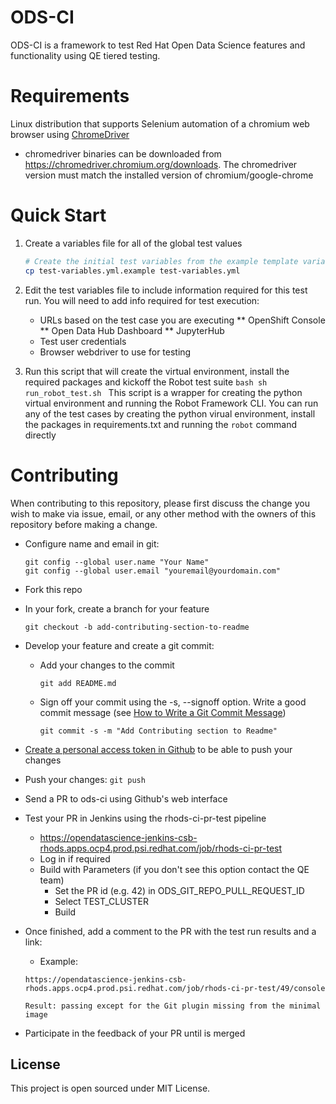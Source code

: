 # ODS-CI

ODS-CI is a framework to test Red Hat Open Data Science features and functionality
using QE tiered testing.

# Requirements
  Linux distribution that supports Selenium automation of a chromium web browser using [ChromeDriver](https://chromedriver.chromium.org)
  * chromedriver binaries can be downloaded from https://chromedriver.chromium.org/downloads. The chromedriver version must match the installed version of chromium/google-chrome

# Quick Start
  1. Create a variables file for all of the global test values
     ```bash
     # Create the initial test variables from the example template variables file
     cp test-variables.yml.example test-variables.yml
     ```

  1. Edit the test variables file to include information required for this test run.
     You will need to add info required for test execution:

     * URLs based on the test case you are executing
       ** OpenShift Console
       ** Open Data Hub Dashboard
       ** JupyterHub
     * Test user credentials
     * Browser webdriver to use for testing


  1. Run this script that will create the virtual environment, install the required packages and kickoff the Robot test suite
    ```bash
    sh run_robot_test.sh
    ```
    This script is a wrapper for creating the python virtual environment and running the Robot Framework CLI.  You can run any of the test cases by creating the python virual environment, install the packages in requirements.txt and running the `robot` command directly

# Contributing

When contributing to this repository, please first discuss the change you wish to make via issue, email, or any other method with the owners of this repository before making a change.


- Configure name and email in git:

  ```
  git config --global user.name "Your Name"
  git config --global user.email "youremail@yourdomain.com"
  ```

- Fork this repo

- In your fork, create a branch for your feature

   ```git checkout -b add-contributing-section-to-readme```

- Develop your feature and create a git commit:
  - Add your changes to the commit

     ```git add README.md```

   - Sign off your commit using the -s, --signoff option. Write a good commit message (see [How to Write a Git Commit Message](https://chris.beams.io/posts/git-commit/))


     ```git commit -s -m "Add Contributing section to Readme"```

- [Create a personal access token in Github](https://docs.github.com/en/github/authenticating-to-github/creating-a-personal-access-token) to be able to push your changes

- Push your changes:  ```git push```

- Send a PR to ods-ci using Github's web interface 

- Test your PR in Jenkins using the rhods-ci-pr-test pipeline
   - https://opendatascience-jenkins-csb-rhods.apps.ocp4.prod.psi.redhat.com/job/rhods-ci-pr-test
   - Log in if required
   - Build with Parameters (if you don't see this option contact the QE team)
     - Set the PR id (e.g. 42) in ODS_GIT_REPO_PULL_REQUEST_ID
     - Select TEST_CLUSTER
     - Build
   
- Once finished, add a comment to the PR with the test run results and a link:

  - Example:

  ```
  https://opendatascience-jenkins-csb-rhods.apps.ocp4.prod.psi.redhat.com/job/rhods-ci-pr-test/49/console
      
  Result: passing except for the Git plugin missing from the minimal image
  ```

- Participate in the feedback of your PR until is merged

## License

This project is open sourced under MIT License.
